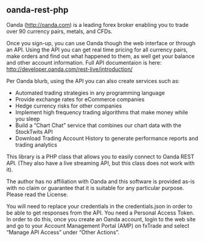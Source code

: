 ## oanda-rest-php

Oanda (http://oanda.com) is a leading forex broker enabling you to trade over 90 currency pairs, metals, and CFDs.  

Once you sign-up, you can use Oanda though the web interface or through an API. Using the API you can get real time pricing for all currency pairs, make orders and find out what happened to them, as well get your balance and other account information.  Full API documentaion is here: http://developer.oanda.com/rest-live/introduction/

Per Oanda blurb, using the API you can also create services such as:

* Automated trading strategies in any programming language
* Provide exchange rates for eCommerce companies
* Hedge currency risks for other companies
* Implement high frequency trading algorithms that make money while you sleep
* Build a “Chart Chat” service that combines our chart data with the StockTwits API
* Download Trading Account History to generate performance reports and trading analytics

This library is a PHP class that allows you to easily connect to Oanda REST API.  (They also have a live streaming API, but this class does not work with it).  

The author has no affiliation with Oanda and this software is provided as-is with no claim or guarantee that it is suitable for any particular purpose.  Please read the License.

You will need to replace your credentials in the credentials.json in order to be able to get responses from the API.  You need a Personal Access Token.  In order to do this, once you create an Oanda account, login to the web site and go to your Account Management Portal (AMP) on fxTrade and select “Manage API Access” under “Other Actions”.

